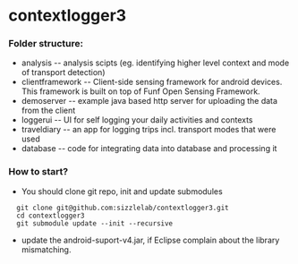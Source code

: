 contextlogger3
==============

### Folder structure:
* analysis -- analysis scipts (eg. identifying higher level context and mode of transport detection)
* clientframework -- Client-side sensing framework for android devices. This framework is built on top of Funf Open Sensing Framework.
* demoserver -- example java based http server for uploading the data from the client
* loggerui -- UI for self logging your daily activities and contexts
* traveldiary -- an app for logging trips incl. transport modes that were used
* database -- code for integrating data into database and processing it


### How to start?
* You should clone git repo, init and update submodules

``` 
  git clone git@github.com:sizzlelab/contextlogger3.git
  cd contextlogger3
  git submodule update --init --recursive
``` 
* update the android-suport-v4.jar, if Eclipse complain about the library mismatching.
  
